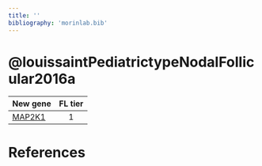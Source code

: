 ```yaml
---
title: ''
bibliography: 'morinlab.bib'
---
```


# @louissaintPediatrictypeNodalFollicular2016a
|New gene|FL tier|
|:-|:-:|
|[MAP2K1](MAP2K1)|1 |

# References

